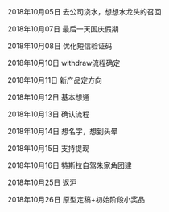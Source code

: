 2018年10月05日
去公司浇水，想想水龙头的召回

2018年10月07日
最后一天国庆假期

2018年10月08日
优化短信验证码

2018年10月10日
withdraw流程确定

2018年10月11日
新产品定方向

2018年10月12日
基本想通

2018年10月13日
确认流程

2018年10月14日
想名字，想到头晕

2018年10月15日
支持提现

2018年10月16日
特斯拉自驾朱家角团建

2018年10月25日
返沪

2018年10月26日
原型定稿+初始阶段小奖品